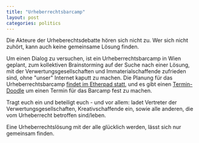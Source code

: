 ```yaml
---
title: "Urheberrechtsbarcamp"
layout: post
categories: politics
---
```

Die Akteure der Urheberechtsdebatte hören sich nicht zu. Wer sich nicht zuhört, kann auch keine gemeinsame Lösung finden.

Um einen Dialog zu versuchen, ist ein Urheberrechtsbarcamp in Wien geplant, zum kollektiven Brainstorming auf der Suche nach einer Lösung, mit der Verwertungsgesellschaften und Immaterialschaffende zufrieden sind, ohne "unser" Internet kaputt zu machen.
Die Planung für das Urheberrechtsbarcamp <a href="https://pad.foebud.org/urheberrechtsbarcamp">findet im Etherpad statt</a>, und es gibt einen <a href="http://www.doodle.com/w9phgt5kcbtfkem5">Termin-Doodle</a> um einen Termin für das Barcamp fest zu machen.

Tragt euch ein und beteiligt euch - und vor allem: ladet Vertreter der Verwertungsgesellschaften, Kreativschaffende ein, sowie alle anderen, die vom Urheberrecht betroffen sind/leben.

Eine Urheberrechtslösung mit der alle glücklich werden, lässt sich nur gemeinsam finden. 
